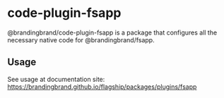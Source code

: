 # code-plugin-fsapp

@brandingbrand/code-plugin-fsapp is a package that configures all the necessary native code for @brandingbrand/fsapp.

## Usage

See usage at documentation site: https://brandingbrand.github.io/flagship/packages/plugins/fsapp
